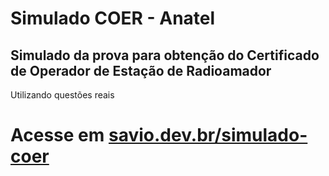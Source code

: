 # Simulado COER - Anatel
## Simulado da prova para obtenção do Certificado de Operador de Estação de Radioamador
Utilizando questões reais
# Acesse em [savio.dev.br/simulado-coer](https://savio.dev.br/simulado-coer)

